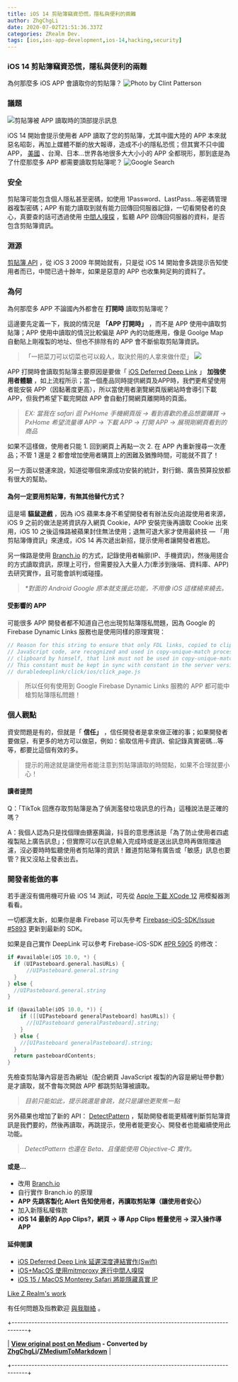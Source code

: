 ```yaml
---
title: iOS 14 剪貼簿竊資恐慌，隱私與便利的兩難
author: ZhgChgLi
date: 2020-07-02T21:51:36.337Z
categories: ZRealm Dev.
tags: [ios,ios-app-development,ios-14,hacking,security]
---
```


### iOS 14 剪貼簿竊資恐慌，隱私與便利的兩難

為何那麼多 iOS APP 會讀取你的剪貼簿？
![Photo by [Clint Patterson](https://unsplash.com/@cbpsc1?utm_source=unsplash&utm_medium=referral&utm_content=creditCopyText)](/assets/8a04443024e2/1*wM7qHRz14k95BGZk769zIw.jpeg "Photo by [Clint Patterson](https://unsplash.com/@cbpsc1?utm_source=unsplash&utm_medium=referral&utm_content=creditCopyText)")
### 議題
![剪貼簿被 APP 讀取時的頂部提示訊息](/assets/8a04443024e2/1*s-2FT2L_BD8vGH7uHRLrsw.png "剪貼簿被 APP 讀取時的頂部提示訊息")

iOS 14 開始會提示使用者 APP 讀取了您的剪貼簿，尤其中國大陸的 APP 本來就惡名昭彰，再加上媒體不斷的放大報導，造成不小的隱私恐慌；但其實不只中國 APP， [美國](https://www.reddit.com/r/iphone/comments/hejp5o/popular_apps_tiktok_npr_nyt_and_more_spying_on/) 、台灣、日本…世界各地很多大大小小的 APP 全都現形，那到底是為了什麼那麼多 APP 都需要讀取剪貼簿呢？
![Google Search](/assets/8a04443024e2/1*bwxJ9w2WVJy8HT20vdj7eA.png "Google Search")
### 安全

剪貼簿可能包含個人隱私甚至密碼，如使用 1Password、LastPass…等密碼管理器複製密碼；APP 有能力讀取到就有能力回傳回伺服器記錄，一切看開發者的良心，真要查的話可透過使用 [中間人嗅探](app%E6%9C%89%E7%94%A8https%E5%82%B3%E8%BC%B8-%E4%BD%86%E8%B3%87%E6%96%99%E9%82%84%E6%98%AF%E8%A2%AB%E5%81%B7%E4%BA%86-46410aaada00) ，監聽 APP 回傳回伺服器的資料，是否包含剪貼簿資訊。
### 淵源

[剪貼簿 API](https://developer.apple.com/documentation/uikit/uipasteboard) ，從 iOS 3 2009 年開始就有，只是從 iOS 14 開始會多跳提示告知使用者而已，中間已過十餘年，如果是惡意的 APP 也收集夠足夠的資料了。
### 為何

為何那麼多 APP 不論國內外都會在 **打開時** 讀取剪貼簿呢？

這邊要先定義一下，我說的情況是 **「APP 打開時」** ，而不是 APP 使用中讀取剪貼簿；APP 使用中讀取的情況比較偏是 APP 內的功能應用，像是 Goolge Map 自動貼上剛複製的地址、但也不排除有的 APP 會不斷偷取剪貼簿資訊。
> 「一把菜刀可以切菜也可以殺人，取決於用的人拿來做什麼」
![](/assets/8a04443024e2/1*nMC1H2vRId1Y-7iC3WusaQ.jpeg)

APP 打開時會讀取剪貼簿主要原因是要做「 [iOS Deferred Deep Link](ios-deferred-deep-link-%E5%BB%B6%E9%81%B2%E6%B7%B1%E5%BA%A6%E9%80%A3%E7%B5%90%E5%AF%A6%E4%BD%9C-swift-b08ef940c196) 」 **加強使用者體驗** ，如上流程所示；當一個產品同時提供網頁及APP時，我們更希望使用者能安裝 APP（因黏著度更高），所以當使用者瀏覽網頁版網站時會導引下載 APP，但我們希望下載完開啟 APP 會自動打開網頁離開時的頁面。
> _EX: 當我在 safari 逛 PxHome 手機網頁版 -> 看到喜歡的產品想要購買 -> PxHome 希望流量導 APP -> 下載 APP -> 打開 APP -> 展現剛網頁看到的商品_


如果不這樣做，使用者只能 1. 回到網頁上再點一次 2. 在 APP 內重新搜尋一次產品；不管 1 還是 2 都會增加使用者購買上的困難及猶豫時間，可能就不買了！

另一方面以營運來說，知道從哪個來源成功安裝的統計，對行銷、廣告預算投放都有很大的幫助。
#### 為何一定要用剪貼簿，有無其他替代方式？

這是場 **貓鼠遊戲** ，因為 iOS 蘋果本身不希望開發者有辦法反向追蹤使用者來源，iOS 9 之前的做法是將資訊存入網頁 Cookie，APP 安裝完後再讀取 Cookie 出來用，iOS 10 之後這條路被蘋果封住無法使用；退無可退大家才使用最終技 — 「用剪貼簿傳資訊」來達成，iOS 14 再次遞出新招，提示使用者讓開發者尷尬。

另一條路是使用 [Branch.io](https://branch.io/) 的方式，記錄使用者輪廓(IP、手機資訊)，然後用搓合的方式讀取資訊，原理上可行，但需要投入大量人力(牽涉到後端、資料庫、APP)去研究實作，且可能會誤判或碰撞。
> _*對面的 Android Google 原本就支援此功能，不用像 iOS 這樣繞來繞去。_

#### 受影響的 APP

可能很多 APP 開發者都不知道自己也出現剪貼簿隱私問題，因為 Google 的 Firebase Dynamic Links 服務也是使用同樣的原理實現：
```objective-c
// Reason for this string to ensure that only FDL links, copied to clipboard by AppPreview Page
// JavaScript code, are recognized and used in copy-unique-match process. If user copied FDL to
// clipboard by himself, that link must not be used in copy-unique-match process.
// This constant must be kept in sync with constant in the server version at
// durabledeeplink/click/ios/click_page.js

```
> 所以任何有使用到 Google Firebase Dynamic Links 服務的 APP 都可能中槍剪貼簿隱私問題！
### 個人觀點

資安問題是有的，但就是「 **信任」** ，信任開發者是拿來做正確的事；如果開發者要做惡，有更多的地方可以做惡，例如：偷取信用卡資訊、偷記錄真實密碼…等等，都要比這個有效的多。
> 提示的用途就是讓使用者能注意到剪貼簿讀取的時間點，如果不合理就要小心！
#### 讀者提問

Q：「TikTok 回應存取剪貼簿是為了偵測濫發垃圾訊息的行為」這種說法是正確的嗎？

A：我個人認為只是找個理由搪塞輿論，抖音的意思應該是「為了防止使用者四處複製貼上廣告訊息」；但實際可以在訊息輸入完成時或是送出訊息時再做阻擋過濾，沒必要時時監聽使用者剪貼簿的資訊！難道剪貼簿有廣告或「敏感」訊息也要管？我又沒貼上發表出去。
### 開發者能做的事

若手邊沒有備用機可升級 iOS 14 測試，可先從 [Apple 下載 XCode 12](https://developer.apple.com/download/more/) 用模擬器測看看。

一切都還太新，如果你是串 Firebase 可以先參考 [Firebase-iOS-SDK/Issue #5893](https://github.com/firebase/firebase-ios-sdk/issues/5893) 更新到最新的 SDK。

如果是自己實作 DeepLink 可以參考 Firebase-iOS-SDK [#PR 5905](https://github.com/firebase/firebase-ios-sdk/pull/5905) 的修改：
```swift
if #available(iOS 10.0, *) {
  if (UIPasteboard.general.hasURLs) {
      //UIPasteboard.general.string
  }
} else {
  //UIPasteboard.general.string
}
```
```objective-c
if (@available(iOS 10.0, *)) {
    if ([[UIPasteboard generalPasteboard] hasURLs]) {
      //[UIPasteboard generalPasteboard].string;
    }
  } else {
    //[UIPasteboard generalPasteboard].string;
  }
  return pasteboardContents;
}
```

先檢查剪貼簿內容是否為網址（配合網頁 JavaScript 複製的內容是網址帶參數）是才讀取，就不會每次開啟 APP 都跳剪貼簿被讀取。
> _目前只能如此，提示跳還是會跳，就只是讓他更聚焦一點_


另外蘋果也增加了新的 API： [DetectPattern](https://developer.apple.com/documentation/uikit/uipasteboard/3621870-detectpatternsforpatterns?changes=latest_minor&language=objc) ，幫助開發者能更精確判斷剪貼簿資訊是我們要的，然後再讀取，再跳提示，使用者能更安心、開發者也能繼續使用此功能。
> _DetectPattern 也還在 Beta、且僅能使用 Objective-C 實作。_

#### 或是…
- 改用 [Branch.io](https://branch.io)
- 自行實作 Branch.io 的原理
- **APP 先跳客製化 Alert 告知使用者，再讀取剪貼簿（讓使用者安心）**
- 加入新隱私權條款
- **iOS 14 最新的 App Clips?，網頁 -> 導 App Clips 輕量使用 -> 深入操作導 APP**

#### 延伸閱讀
- [iOS Deferred Deep Link 延遲深度連結實作(Swift)](ios-deferred-deep-link-%E5%BB%B6%E9%81%B2%E6%B7%B1%E5%BA%A6%E9%80%A3%E7%B5%90%E5%AF%A6%E4%BD%9C-swift-b08ef940c196)
- [iOS+MacOS 使用mitmproxy 進行中間人嗅探](app%E6%9C%89%E7%94%A8https%E5%82%B3%E8%BC%B8-%E4%BD%86%E8%B3%87%E6%96%99%E9%82%84%E6%98%AF%E8%A2%AB%E5%81%B7%E4%BA%86-46410aaada00)
- [iOS 15 / MacOS Monterey Safari 將能隱藏真實 IP](https://medium.com/zrealm-ios-dev/ios-15-macos-monterey-safari-%E5%B0%87%E8%83%BD%E9%9A%B1%E8%97%8F%E7%9C%9F%E5%AF%A6-ip-755a8b6acc35)

[Like Z Realm's work](https://cdn.embedly.com/widgets/media.html?src=https%3A%2F%2Fbutton.like.co%2Fin%2Fembed%2Fzhgchgli%2Fbutton&display_name=LikeCoin&url=https%3A%2F%2Fbutton.like.co%2Fzhgchgli&image=https%3A%2F%2Fstorage.googleapis.com%2Flikecoin-foundation.appspot.com%2Flikecoin_store_user_zhgchgli_main%3FGoogleAccessId%3Dfirebase-adminsdk-eyzut%2540likecoin-foundation.iam.gserviceaccount.com%26Expires%3D2430432000%26Signature%3DgFRSNto%252BjjxXpRoYyuEMD5Ecm7mLK2uVo1vGz4NinmwLnAK0BGjcfKnItFpt%252BcYurx3wiwKTvrxvU019ruiCeNav7s7QUs5lgDDBc7c6zSVRbgcWhnJoKgReRkRu6Gd93WvGf%252BOdm4FPPgvpaJV9UE7h2MySR6%252B%252F4a%252B4kJCspzCTmLgIewm8W99pSbkX%252BQSlZ4t5Pw22SANS%252BlGl1nBCX48fGg%252Btg0vTghBGrAD2%252FMEXpGNJCdTPx8Gd9urOpqtwV4L1I2e2kYSC4YPDBD6pof1O6fKX%252BI8lGLEYiYP1sthjgf8Y4ZbgQr4Kt%252BRYIicx%252Bg6w3YWTg5zgHxAYhOINXw%253D%253D&key=a19fcc184b9711e1b4764040d3dc5c07&type=text%2Fhtml&schema=like)

有任何問題及指教歡迎 [與我聯絡](https://www.zhgchg.li/contact) 。



+-----------------------------------------------------------------------------------+

| **[View original post on Medium](https://medium.com/zrealm-ios-dev/ios-14-%E5%89%AA%E8%B2%BC%E7%B0%BF%E7%AB%8A%E8%B3%87%E6%81%90%E6%85%8C-%E9%9A%B1%E7%A7%81%E8%88%87%E4%BE%BF%E5%88%A9%E7%9A%84%E5%85%A9%E9%9B%A3-8a04443024e2) - Converted by [ZhgChgLi](https://blog.zhgchg.li)/[ZMediumToMarkdown](https://github.com/ZhgChgLi/ZMediumToMarkdown)** |

+-----------------------------------------------------------------------------------+
